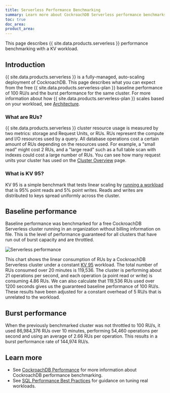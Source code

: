 ```yaml
---
title: Serverless Performance Benchmarking
summary: Learn more about CockroachDB Serverless performance benchmarks
toc: true
doc_area: 
product_area: 
---
```


This page describes {{ site.data.products.serverless }} performance benchmarking with a KV workload.

## Introduction

{{ site.data.products.serverless }} is a fully-managed, auto-scaling deployment of CockroachDB. This page describes what you can expect from the free {{ site.data.products.serverless-plan }} baseline performance of 100 RU/s and the burst performance for the same cluster. For more information about how {{ site.data.products.serverless-plan }} scales based on your workload, see [Architecture](architecture.html#performance).

### What are RUs?

{{ site.data.products.serverless }} cluster resource usage is measured by two metrics: storage and Request Units, or RUs. RUs represent the compute and I/O resources used by a query. All database operations cost a certain amount of RUs depending on the resources used. For example, a "small read" might cost 2 RUs, and a "large read" such as a full table scan with indexes could cost a large number of RUs. You can see how many request units your cluster has used on the [Cluster Overview](serverless-cluster-management.html#view-cluster-overview) page.

### What is KV 95?

KV 95 is a simple benchmark that tests linear scaling by [running a workload](../{{site.versions["stable"]}}/cockroach-workload.html#workloads) that is 95% point reads and 5% point writes. Reads and writes are distributed to keys spread uniformly across the cluster.

## Baseline performance

Baseline performance was benchmarked for a free CockroachDB Serverless cluster running in an organization without billing information on file. This is the level of performance guaranteed for all clusters that have run out of burst capacity and are throttled.

<img src="{{ 'images/cockroachcloud/serverless-performance.png' | relative_url }}" alt="Serverless performance" style="max-width:100%" />

This chart shows the linear consumption of RUs by a CockroachDB Serverless cluster under a constant [KV 95](#what-is-kv-95) workload. The total number of RUs consumed over 20 minutes is 119,536. The cluster is performing about 21 operations per second, and each operation (a point read or write) is consuming 4.86 RUs. We can also calculate that 119,536 RUs used over 1200 seconds gives us the guaranteed baseline performance of 100 RU/s. These results have been adjusted for a constant overhead of 5 RU/s that is unrelated to the workload.

## Burst performance

When the previously benchmarked cluster was not throttled to 100 RU/s, it used 86,984,376 RUs over 10 minutes, performing 54,460 operations per second and using an average of 2.66 RUs per operation. This results in a burst performance rate of 144,974 RU/s.

## Learn more

- See [CockroachDB Performance](../{{site.versions["stable"]}}/performance.html) for more information about CockroachDB performance benchmarking.
- See [SQL Performance Best Practices](../{{site.versions["stable"]}}/performance-best-practices-overview.html) for guidance on tuning real workloads.